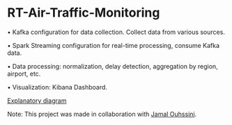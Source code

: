 # RT-Air-Traffic-Monitoring

• Kafka configuration for data collection. Collect data from various sources.

• Spark Streaming configuration for real-time processing, consume Kafka data.

• Data processing: normalization, delay detection, aggregation by region, airport, etc.

• Visualization: Kibana Dashboard.

[Explanatory diagram](https://github.com/abdelhak-mahdaoui/RT-Air-Traffic-Monitoring/blob/main/dg_projet.png)

Note: This project was made in collaboration with [Jamal Ouhssini](https://www.linkedin.com/in/jamal-ouhssini-089559181/).

